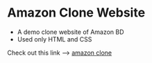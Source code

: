 # Amazon Clone Website

- A demo clone website of Amazon BD
- Used only HTML and CSS

Check out this link --> [amazon clone]()